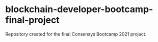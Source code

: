 # blockchain-developer-bootcamp-final-project
Repository created for the final Consensys Bootcamp 2021 project.
